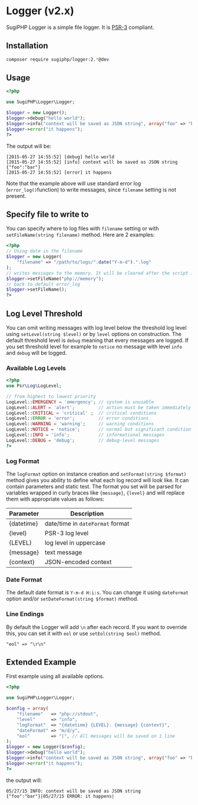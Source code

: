 # Logger (v2.x)

SugiPHP Logger is a simple file logger. It is [PSR-3](https://github.com/php-fig/fig-standards/blob/master/accepted/PSR-3-logger-interface.md) compliant.

## Installation

```bash
composer require sugiphp/logger:2.*@dev
```

## Usage

```php
<?php

use SugiPHP\Logger\Logger;

$logger = new Logger();
$logger->debug("hello world");
$logger->info("context will be saved as JSON string", array("foo" => "bar"));
$logger->error("it happens");
?>
```

The output will be:
```
[2015-05-27 14:55:52] [debug] hello world
[2015-05-27 14:55:52] [info] context will be saved as JSON string {"foo":"bar"}
[2015-05-27 14:55:52] [error] it happens
```

Note that the example above will use standard error log (`error_log()`function) to write messages, since `filename` setting is not present.

## Specify file to write to

You can specify where to log files with `filename` setting or with `setFileName(string filename)` method. Here are 2 examples:

```php
<?php
// Using date in the filename
$logger = new Logger(
    "filename" => "/path/to/logs/".date("Y-m-d").".log"
);
// writes messages to the memory. It will be cleared after the script is over.
$logger->setFileName("php://memory");
// back to default error_log
$logger->setFileName();
?>
```

## Log Level Threshold

You can omit writing messages with log level below the threshold log level using `setLevel(string $level)` or by `level` options on construction. The default threshold level is `debug` meaning that every messages are logged.
If you set threshold level for example to `notice` no message with level `info` and `debug` will be logged.

### Available Log Levels

``` php
<?php
use Psr\Log\LogLevel;

// from highest to lowest priority
LogLevel::EMERGENCY = 'emergency'; // system is unusable
LogLevel::ALERT = 'alert';         // action must be taken immediately
LogLevel::CRITICAL = 'critical' ;  // critical conditions
LogLevel::ERROR = 'error';         // error conditions
LogLevel::WARNING = 'warning';     // warning conditions
LogLevel::NOTICE = 'notice';       // normal but significant condition
LogLevel::INFO = 'info';           // informational messages
LogLevel::DEBUG = 'debug';         // debug-level messages
?>
```


### Log Format

The `logFormat` option on instance creation and `setFormat(string $format)` method gives you ability to define what each log record will look like. It can contain parameters and static test. The format you set will be parsed for variables wrapped in curly braces like `{message}`, `{level}` and will replace them with appropriate values as follows:

| Parameter  | Description                       |
| ---------  | --------------------------------- |
| {datetime} | date/time in `dateFormat` format  |
| {level}    | PSR-3 log level                   |
| {LEVEL}    | log level in uppercase            |
| {message}  | text message                      |
| {context}  | JSON-encoded context              |

### Date Format

The default date format is `Y-m-d H:i:s`. You can change it using `dateFormat` option and/or `setDateFormat(string $format)` method.

### Line Endings

By default the Logger will add `\n` after each record. If you want to override this, you can set it with `eol` or use `setEol(string $eol)` method.

    "eol" => "\r\n"

## Extended Example

First example using all available options.

```php
<?php

use SugiPHP\Logger\Logger;

$config = array(
    "filename"   => "php://stdout",
    "level"      => "info",
    "logFormat"  => "{datetime} {LEVEL}: {message} {context}",
    "dateFormat" => "m/d/y",
    "eol"        => "|", // All messages will be saved on 1 line
);
$logger = new Logger($config);
$logger->debug("hello world");
$logger->info("context will be saved as JSON string", array("foo" => "bar"));
$logger->error("it happens");
?>
```

the output will:

```
05/27/15 INFO: context will be saved as JSON string {"foo":"bar"}|05/27/15 ERROR: it happens|
```

